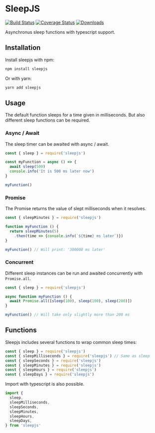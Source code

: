 # SleepJS

[![Build Status](https://travis-ci.org/simsieg/sleepjs.svg?branch=master)](https://travis-ci.org/simsieg/sleepjs) [![Coverage Status](https://coveralls.io/repos/github/simsieg/sleepjs/badge.svg?branch=master)](https://coveralls.io/github/simsieg/sleepjs?branch=master) [![Downloads](https://img.shields.io/npm/dm/sleepjs.svg)](https://img.shields.io/npm/dm/sleepjs.svg)  <br />

Asynchronus sleep functions with typescript support.

## Installation

Install sleepjs with npm:

```bash
npm install sleepjs
```

Or with yarn:

```bash
yarn add sleepjs
```

## Usage

The default function sleeps for a time given in milliseconds.
But also different sleep functions can be required.

### Async / Await

The sleep timer can be awaited with async / await.

```javascript
const { sleep } = require('sleepjs')

const myFunction = async () => {
  await sleep(500)
  console.info('It is 500 ms later now')
}

myFunction()
```

### Promise

The Promise returns the value of slept milliseconds when it resolves.

```javascript
const { sleepMinutes } = require('sleepjs')

function myFunction () {
  return sleepMinutes(5)
    .then(time => {console.info(`${time} ms later`)})
}

myFunction() // Will print: '300000 ms later'
```

### Concurrent

Different sleep instances can be run and awaited concurrently with `Promise.all`.

```javascript
const { sleep } = require('sleepjs')

async function myFunction () {
  await Promise.all([sleep(100), sleep(100), sleep(200)])
}

myFunction() // Will take only slightly more than 200 ms
```

## Functions

Sleepjs includes several functions to wrap common sleep times:

```javascript
const { sleep } = require('sleepjs')
const { sleepMilliseconds } = require('sleepjs') // Same as sleep
const { sleepSeconds } = require('sleepjs')
const { sleepMinutes } = require('sleepjs')
const { sleepHours } = require('sleepjs')
const { sleepDays } = require('sleepjs')
```

Import with typescript is also possible.

```typescript
import {
  sleep,
  sleepMilliseconds,
  sleepSeconds,
  sleepMinutes,
  sleepHours,
  sleepDays,
} from 'sleepjs'
```
